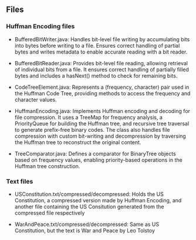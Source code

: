 ## Files

### Huffman Encoding files

- BufferedBitWriter.java: Handles bit-level file writing by accumulating bits into bytes before writing to a file. Ensures correct handling of partial bytes and writes metadata to enable accurate reading with a bit reader.

- BufferedBitReader.java: Provides bit-level file reading, allowing retrieval of individual bits from a file. It ensures correct handling of partially filled bytes and includes a hasNext() method to check for remaining bits.

- CodeTreeElement.java: Represents a (frequency, character) pair used in the Huffman Code Tree, providing methods to access the frequency and character values.

- HuffmanEncoding.java: Implements Huffman encoding and decoding for file compression. It uses a TreeMap for frequency analysis, a PriorityQueue for building the Huffman tree, and recursive tree traversal to generate prefix-free binary codes. The class also handles file compression with custom bit-writing and decompression by traversing the Huffman tree to reconstruct the original content.

- TreeComparator.java: Defines a comparator for BinaryTree objects based on frequency values, enabling priority-based operations in the Huffman tree construction.

### Text files

- USConstitution.txt/compressed/decompressed: Holds the US Constitution, a compressed version made by Huffman Encoding, and another file containing the US Consitution generated from the compressed file respectively

- WarAndPeace.txt/compressed/decompressed: Same as US Constitution, but the text is War and Peace by Leo Tolstoy
